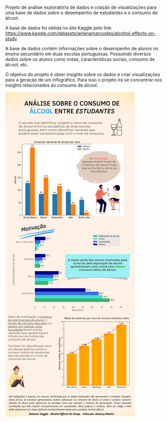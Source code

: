 
Projeto de análise exploratória de dados e criação de visualizações para uma base de dados sobre o desempenho de estudantes e o consumo de álcool. 

A base de dados foi obtida no site Kaggle pelo link:
https://www.kaggle.com/datasets/whenamancodes/alcohol-effects-on-study

A base de dados contém informações sobre o desempenho de alunos no ensino secundário em duas escolas portuguesas. Possuindo diversos dados sobre os alunos como notas, características socias, consumo de álcool, etc. 

O objetivo do projeto é obter insights sobre os dados e criar visualizações para a geração de um infográfico. Para isso o projeto irá se concentrar nos insights relacionados ao consumo de álcool.

![infograficot](infografico_v1.png?raw=true "Title")
